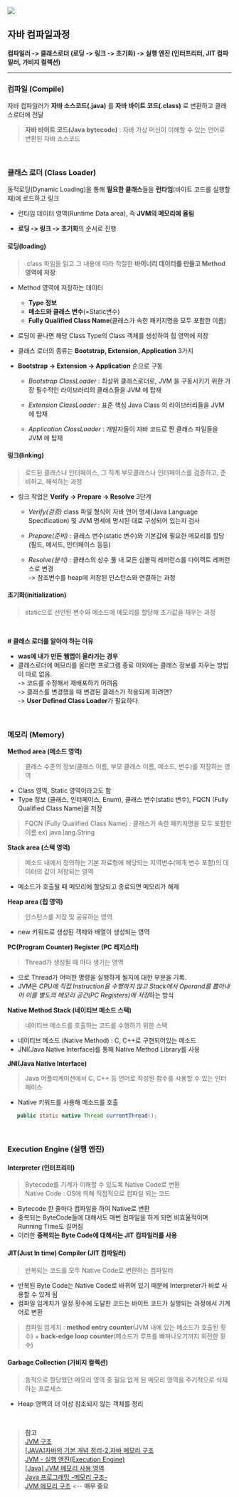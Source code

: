 ![](https://goodgid.github.io/assets/img/java/Java-JVM_1.png)
<h2>자바 컴파일과정</h2>

**컴파일러 -> 클래스로더 (로딩 -> 링크 -> 초기화) -> 실행 엔진 (인터프리터, JIT 컴파일러, 가비지 컬렉션)**

----

### 컴파일 (Compile)

자바 컴파일러가 **자바 소스코드(.java)** 를 **자바 바이트 코드(.class)** 로 변환하고 클래스로더에 전달

> **자바 바이트 코드(Java bytecode)** : 자바 가상 머신이 이해할 수 있는 언어로 변환된 자바 소스코드

<br>

### 클래스 로더 (Class Loader)

동적로딩(Dynamic Loading)을 통해 **필요한 클래스**들을 **런타임**(바이트 코드를 실행할 때)에 로드하고 링크

   - 런타임 데이터 영역(Runtime Data area), 즉 **JVM의 메모리에 올림**

   - **로딩 -> 링크 -> 초기화**의 순서로 진행


#### 로딩(loading)

> .class 파일을 읽고 그 내용에 따라 적절한 **바이너리 데이터를 만들고 Method 영역에 저장**

- Method 영역에 저장하는 데이터
  - **Type 정보**
  - **메소드와 클래스 변수**(=Static변수)
  - **Fully Qualified Class Name**(클래스가 속한 패키지명을 모두 포함한 이름)

- 로딩이 끝나면 해당 Class Type의 Class 객체를 생성하여 힙 영역에 저장
- 클래스 로더의 종류는 **Bootstrap, Extension, Application** 3가지
- **Bootstrap -> Extension -> Application** 순으로 구동

   - *Bootstrap ClassLoader*
 : 최상위 클래스로더로, JVM 을 구동시키기 위한 가장 필수적인 라이브러리의 클래스들을 JVM 에 탑재

   - *Extension ClassLoader*
 : 표준 핵심 Java Class 의 라이브러리들을 JVM 에 탑재

   - *Application ClassLoader*
 : 개발자들이 자바 코드로 짠 클래스 파일들을 JVM 에 탑재


#### 링크(linking)

> 로드된 클래스나 인터페이스, 그 직계 부모클래스나 인터페이스를 검증하고, 준비하고, 해석하는 과정

- 링크 작업은 **Verify -> Prepare -> Resolve** 3단계

   - *Verify(검증)*
class 파일 형식이 자바 언어 명세(Java Language Specification) 및 JVM 명세에 명시된 대로 구성되어 있는지 검사

   - *Prepare(준비)*
 : 클래스 변수(static 변수)와 기본값에 필요한 메모리를 할당 (필드, 메서드, 인터페이스 등등)

   - *Resolve(분석)*
 : 클래스의 상수 풀 내 모든 심볼릭 레퍼런스를 다이렉트 레퍼런스로 변경<br>
  -> 참조변수를 heap에 저장된 인스턴스와 연결하는 과정


#### 초기화(initialization)

> static으로 선언된 변수와 메소드에 메모리를 할당해 초기값을 채우는 과정

<br>

**# 클래스 로더를 알아야 하는 이유**

- **was에 내가 만든 웹앱이 올라가는 경우**
- 클래스로더에 메모리를 올리면 프로그램 종료 이외에는 클래스 정보를 지우는 방법이 따로 없음.<br>
  -> 코드를 수정해서 재배포하기 어려움 <br>
  -> 클래스를 변경했을 때 변경된 클래스가 적용되게 하려면? <br>
  -> **User Defined Class Loader**가 필요하다.

<br>

### 메모리 (Memory)

**Method area (메소드 영역)**
> 클래스 수준의 정보(클래스 이름, 부모 클래스 이름, 메소드, 변수)를 저장하는 영역
- Class 영역, Static 영역이라고도 함
- Type 정보 (클래스, 인터페이스, Enum), 클래스 변수(static 변수), FQCN (Fully Qualified Class Name)을 저장
> FQCN (Fully Qualified Class Name) : 클래스가 속한 패키지명을 모두 포함한 이름
    ex) java.lang.String

**Stack area (스택 영역)**
> 메소드 내에서 정의하는 기본 자료형에 해당되는 지역변수(매개 변수 포함)의 데이터의 값이 저장되는 영역
- 메소드가 호출될 때 메모리에 할당되고 종료되면 메모리가 해제

**Heap area (힙 영역)**
> 인스턴스를 저장 및 공유하는 영역
- new 키워드로 생성된 객체와 배열이 생성되는 영역

**PC(Program Counter) Register (PC 레지스터)**
> Thread가 생성될 때 마다 생기는 영역
- 으로 Thread가 어떠한 명령을 실행하게 될지에 대한 부분을 기록.
- JVM은 *CPU에 직접 Instruction을 수행하지 않고 Stack에서 Operand를 뽑아내어 이를 별도의 메모리 공간(PC Registers)에 저장*하는 방식

**Native Method Stack (네이티브 메소드 스택)**
> 네이티브 메소드를 호출하는 코드를 수행하기 위한 스택
- 네이티브 메소드 (Native Method) : C, C++로 구현되어있는 메소드
- JNI(Java Native Interface)를 통해 Native Method Library를 사용

**JNI(Java Native Interface)**
> Java 어플리케이션에서 C, C++ 등 언어로 작성된 함수를 사용할 수 있는 인터페이스
- Native 키워드를 사용해 메소드를 호출
```java
   public static native Thread currentThread();
```
<br>

### Execution Engine (실행 엔진)

#### Interpreter (인터프리터)
> Bytecode를 기계가 이해할 수 있도록 Native Code로 변환<br>
> Native Code : OS에 의해 직접적으로 컴파일 되는 코드

- Bytecode 한 줄마다 컴파일을 하여 Native로 변환
- 중복되는 ByteCode들에 대해서도 매번 컴파일을 하게 되면 비효율적이며 Running Time도 길어짐
- 이러한 **중복되는 Byte Code에 대해서는 JIT 컴파일러를 사용**


#### JIT(Just In time) Compiler (JIT 컴파일러)
> 반복되는 코드를 모두 Native Code로 변환하는 컴파일러

- 반복된 Byte Code는 Native Code로 바뀌어 있기 때문에 Interpreter가 바로 사용할 수 있게 됨
- 컴파일 임계치가 일정 횟수에 도달한 코드는 바이트 코드가 실행되는 과정에서 기계어로 변환
> 컴파일 임계치 : **method entry counter**(JVM 내에 있는 메소드가 호출된 횟수) + **back-edge loop counter**(메소드가 루프를 빠져나오기까지 회전한 횟수)

#### Garbage Collection (가비지 컬렉션)
> 동적으로 할당했던 메모리 영역 중 필요 없게 된 메모리 영역을 주기적으로 삭제하는 프로세스

- Heap 영역의 더 이상 참조되지 않는 객체를 정리

<br>

> **참고**<br>
> [JVM 구조](https://goodgid.github.io/Java-JVM/#%EB%A9%94%EC%84%9C%EB%93%9C-%EC%98%81%EC%97%AD)<br>
> [[JAVA]자바의 기본 개념 정리-2.자바 메모리 구조](https://doohong.github.io/2018/03/02/Java-runtime-data-area/)<br>
> [JVM - 실행 엔진(Execution Engine)](https://junhyunny.github.io/information/java/jvm-execution-engine/)<br>
> [[Java] JVM 메모리 사용 영역](https://scshim.tistory.com/351)<br>
> [Java 프로그래밍 -메모리 구조-](https://yu5501.tistory.com/16)<br>
> [JVM 메모리 구조](https://velog.io/@kyukim/1-yylklo8g)  <-- **매우 중요** <br>
